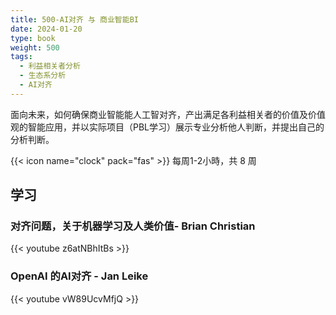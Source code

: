 ```yaml
---
title: 500-AI对齐 与 商业智能BI
date: 2024-01-20
type: book
weight: 500
tags:
  - 利益相关者分析
  - 生态系分析
  - AI对齐
---
```


面向未来，如何确保商业智能能人工智对齐，产出满足各利益相关者的价值及价值观的智能应用，并以实际项目（PBL学习）展示专业分析他人判断，并提出自己的分析判断。

<!--more-->

{{< icon name="clock" pack="fas" >}} 每周1-2小時，共 8 周 

## 学习

### 对齐问题，关于机器学习及人类价值- Brian Christian

{{< youtube z6atNBhItBs >}}

### OpenAI 的AI对齐 - Jan Leike 

{{< youtube vW89UcvMfjQ >}}

